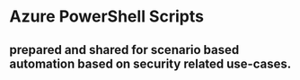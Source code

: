 # Azure PowerShell Scripts 

## prepared and shared for scenario based automation based on security related use-cases.  
